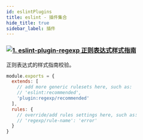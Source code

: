 ```yaml
---
id: eslintPlugins
title: eslint - 插件集合
hide_title: true
sidebar_label: 插件
---
```


### [![1. eslint-plugin-regexp 正则表达式样式指南](https://img.shields.io/github/stars/ota-meshi/eslint-plugin-regexp?label=eslint-plugin-regexp&style=social)](https://github.com/ota-meshi/eslint-plugin-regexp)

正则表达式的样式指南校验。

```javascript
module.exports = {
  extends: [
    // add more generic rulesets here, such as:
    // 'eslint:recommended',
    'plugin:regexp/recommended'
  ],
  rules: {
    // override/add rules settings here, such as:
    // 'regexp/rule-name': 'error'
  }
}
```

